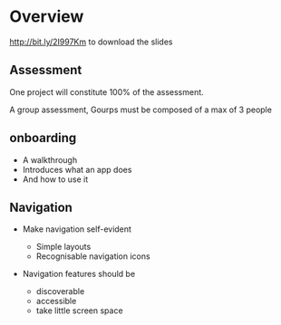 

# Overview #

http://bit.ly/2I997Km to download the slides

## Assessment ##

One project will constitute 100% of the assessment.

A group assessment, Gourps must be composed of a max of 3 people

## onboarding ##

- A walkthrough
- Introduces what an app does
- And how to use it

## Navigation ##

- Make navigation self-evident

    - Simple layouts
    - Recognisable navigation icons

- Navigation features should be 

    - discoverable
    - accessible
    - take little screen space

